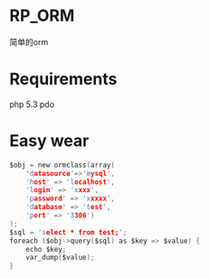 # RP_ORM
简单的orm

# Requirements
php 5.3  pdo

# Easy wear
```c
$obj = new ormclass(array(
	'datasource'=>'mysql',
	'host' => 'localhost',
	'login' => 'xxxx',
	'password' => 'xxxxx',
	'database' => 'test',
	'port' => '3306')
);
$sql = 'select * from test;';
foreach ($obj->query($sql) as $key => $value) {
	echo $key;
	var_dump($value);
}
```
